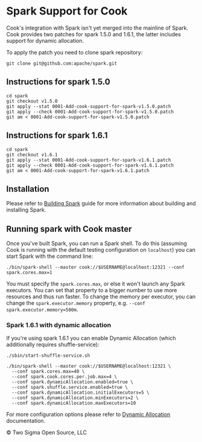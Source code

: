 # Spark Support for Cook

Cook's integration with Spark isn't yet merged into the mainline of Spark. Cook
provides two patches for spark 1.5.0 and 1.6.1, the latter includes support for
dynamic allocation.

To apply the patch you need to clone spark repository:

```
git clone git@github.com:apache/spark.git
```

## Instructions for spark 1.5.0

```
cd spark
git checkout v1.5.0
git apply --stat 0001-Add-cook-support-for-spark-v1.5.0.patch
git apply --check 0001-Add-cook-support-for-spark-v1.5.0.patch
git am < 0001-Add-cook-support-for-spark-v1.5.0.patch
```

## Instructions for spark 1.6.1

```
cd spark
git checkout v1.6.1
git apply --stat 0001-Add-cook-support-for-spark-v1.6.1.patch
git apply --check 0001-Add-cook-support-for-spark-v1.6.1.patch
git am < 0001-Add-cook-support-for-spark-v1.6.1.patch
```

## Installation

Please refer to [Building Spark](http://spark.apache.org/docs/latest/building-spark.html)
guide for more information about building and installing Spark.

## Running spark with Cook master

Once you've built Spark, you can run a Spark shell. To do this (assuming Cook is
running with the default testing configuration on `localhost`) you can start Spark
with the command line:

```
./bin/spark-shell --master cook://$USERNAME@localhost:12321 --conf spark.cores.max=1
```

You must specify the `spark.cores.max`, or else it won't launch any Spark executors.
You can set that property to a bigger number to use more resources and thus run faster.
To change the memory per executor, you can change the `spark.executor.memory`
property, e.g. `--conf spark.executor.memory=500m`.

### Spark 1.6.1 with dynamic allocation

If you're using spark 1.6.1 you can enable Dynamic Allocation (which additionally
requires shuffle-service):

```
./sbin/start-shuffle-service.sh

./bin/spark-shell --master cook://$USERNAME@localhost:12321 \
  --conf spark.cores.max=40 \
  --conf spark.cook.cores.per.job.max=4 \
  --conf spark.dynamicAllocation.enabled=true \
  --conf spark.shuffle.service.enabled=true \
  --conf spark.dynamicAllocation.initialExecutors=5 \
  --conf spark.dynamicAllocation.minExecutors=2 \
  --conf spark.dynamicAllocation.maxExecutors=10
```

For more configuration options please refer to [Dynamic Allocation](http://spark.apache.org/docs/latest/configuration.html#dynamic-allocation) documentation.

© Two Sigma Open Source, LLC
